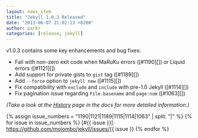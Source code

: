 ```yaml
---
layout: news_item
title: "Jekyll 1.0.3 Released"
date: "2013-06-07 21:02:13 +0200"
author: parkr
categories: [release, jekyll]
---
```


v1.0.3 contains some key enhancements and bug fixes:

- Fail with non-zero exit code when MaRuKu errors ([#1190][]) or Liquid errors ([#1121][])
- Add support for private gists to `gist` tag ([#1189][])
- Add `--force` option to `jekyll new` ([#1115][])
- Fix compatibility with `exclude` and `include` with pre-1.0 Jekyll ([#1114][])
- Fix pagination issue regarding `File.basename` and `page:num` ([#1063][])

_(Take a look at the [History][] page in the docs for more detailed information.)_

{% assign issue_numbers = "1190|1121|1189|1115|1114|1063" | split: "|" %}
{% for issue in issue_numbers %}
[#{{ issue }}]: https://github.com/mojombo/jekyll/issues/{{ issue }}
{% endfor %}

[History]: /docs/history/#103__20130607
